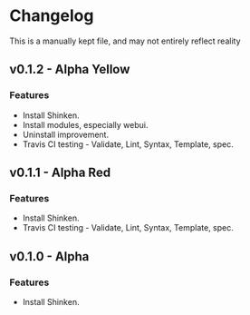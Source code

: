 # Changelog

This is a manually kept file, and may not entirely reflect reality

## v0.1.2 - Alpha Yellow

### Features
* Install Shinken.
* Install modules, especially webui.
* Uninstall improvement.
* Travis CI testing - Validate, Lint, Syntax, Template, spec.

## v0.1.1 - Alpha Red

### Features
* Install Shinken.
* Travis CI testing - Validate, Lint, Syntax, Template, spec.

## v0.1.0 - Alpha

### Features
* Install Shinken.